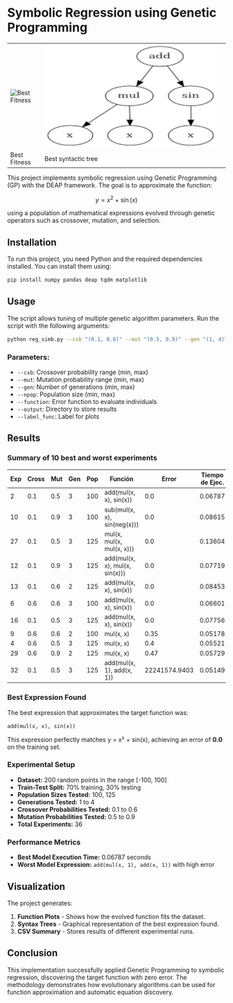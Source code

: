 # Symbolic Regression using Genetic Programming

|               |               |               |
|---------------|---------------|---------------|
| ![Best Fitness](f_x2_plus_sin_x/Function_y=x²+sin(x)iteration_2_2024-11-26_22-31-27.png) | ![syntactic tree](f_x2_plus_sin_x/Tree_2024-11-26_22-31-27_2.png)  |
|Best Fitness   | Best syntactic tree   |

This project implements symbolic regression using Genetic Programming (GP) with the DEAP framework. The goal is to approximate the function:

$$ y = x^2 + \sin(x) $$


using a population of mathematical expressions evolved through genetic operators such as crossover, mutation, and selection.

## Installation
To run this project, you need Python and the required dependencies installed. You can install them using:

```bash
pip install numpy pandas deap tqdm matplotlib
```

## Usage
The script allows tuning of multiple genetic algorithm parameters. Run the script with the following arguments:

```bash
python reg_simb.py --cxb "(0.1, 0.6)" --mut "(0.5, 0.9)" --gen "(1, 4)" --npop "(100, 125)" --function "mse" --output "results" --label_func "Symbolic Regression"
```

### Parameters:
- `--cxb`: Crossover probability range (min, max)
- `--mut`: Mutation probability range (min, max)
- `--gen`: Number of generations (min, max)
- `--npop`: Population size (min, max)
- `--function`: Error function to evaluate individuals
- `--output`: Directory to store results
- `--label_func`: Label for plots

## Results
### Summary of 10 best and worst experiments
| **Exp** | **Cross** | **Mut** | **Gen** | **Pop** | **Función**                            | **Error**      | **Tiempo de Ejec.** |
|---------|-----------|---------|---------|---------|----------------------------------------|----------------|---------------------|
| 2       | 0.1       | 0.5     | 3       | 100     | add(mul(x, x), sin(x))                | 0.0            | 0.06787             |
| 10      | 0.1       | 0.9     | 3       | 100     | sub(mul(x, x), sin(neg(x)))           | 0.0            | 0.08615             |
| 27      | 0.1       | 0.5     | 3       | 125     | mul(x, mul(x, mul(x, x)))             | 0.0            | 0.13604             |
| 12      | 0.1       | 0.9     | 3       | 125     | add(mul(x, x), mul(x, sin(x)))        | 0.0            | 0.07719             |
| 13      | 0.1       | 0.6     | 2       | 125     | add(mul(x, x), sin(x))                | 0.0            | 0.08453             |
| 6       | 0.6       | 0.6     | 3       | 100     | add(mul(x, x), sin(x))                | 0.0            | 0.06601             |
| 16      | 0.1       | 0.5     | 3       | 125     | add(mul(x, x), sin(x))                | 0.0            | 0.07756             |
| 9       | 0.6       | 0.6     | 2       | 100     | mul(x, x)                             | 0.35           | 0.05178             |
| 4       | 0.6       | 0.5     | 3       | 125     | mul(x, x)                             | 0.4            | 0.05521             |
| 29      | 0.6       | 0.9     | 2       | 125     | mul(x, x)                             | 0.47           | 0.05729             |
| 32      | 0.1       | 0.5     | 3       | 125     | add(mul(x, 1), add(x, 1))             | 22241574.9403  | 0.05149             |


### Best Expression Found
The best expression that approximates the target function was:

```python
add(mul(x, x), sin(x))
```

This expression perfectly matches y = x² + sin(x), achieving an error of **0.0** on the training set.

### Experimental Setup
- **Dataset:** 200 random points in the range [-100, 100]
- **Train-Test Split:** 70% training, 30% testing
- **Population Sizes Tested:** 100, 125
- **Generations Tested:** 1 to 4
- **Crossover Probabilities Tested:** 0.1 to 0.6
- **Mutation Probabilities Tested:** 0.5 to 0.9
- **Total Experiments:** 36

### Performance Metrics
- **Best Model Execution Time:** 0.06787 seconds
- **Worst Model Expression:** `add(mul(x, 1), add(x, 1))` with high error

## Visualization
The project generates:
1. **Function Plots** - Shows how the evolved function fits the dataset.
2. **Syntax Trees** - Graphical representation of the best expression found.
3. **CSV Summary** - Stores results of different experimental runs.

## Conclusion
This implementation successfully applied Genetic Programming to symbolic regression, discovering the target function with zero error. The methodology demonstrates how evolutionary algorithms can be used for function approximation and automatic equation discovery.

